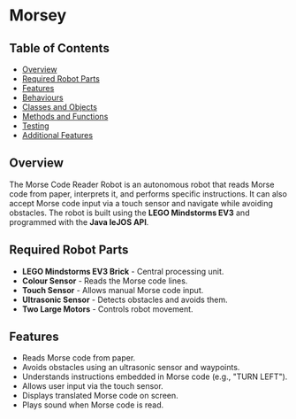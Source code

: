 # Morsey

## Table of Contents
- [Overview](#overview)
- [Required Robot Parts](#required-robot-parts)
- [Features](#features)
- [Behaviours](#behaviours)
- [Classes and Objects](#classes-and-objects)
- [Methods and Functions](#methods-and-functions)
- [Testing](#testing)
- [Additional Features](#additional-features)

## Overview
The Morse Code Reader Robot is an autonomous robot that reads Morse code from paper, interprets it, and performs specific instructions. It can also accept Morse code input via a touch sensor and navigate while avoiding obstacles. The robot is built using the **LEGO Mindstorms EV3** and programmed with the **Java leJOS API**.

## Required Robot Parts
- **LEGO Mindstorms EV3 Brick** - Central processing unit.
- **Colour Sensor** - Reads the Morse code lines.
- **Touch Sensor** - Allows manual Morse code input.
- **Ultrasonic Sensor** - Detects obstacles and avoids them.
- **Two Large Motors** - Controls robot movement.

## Features
- Reads Morse code from paper.
- Avoids obstacles using an ultrasonic sensor and waypoints.
- Understands instructions embedded in Morse code (e.g., "TURN LEFT").
- Allows user input via the touch sensor.
- Displays translated Morse code on screen.
- Plays sound when Morse code is read.
